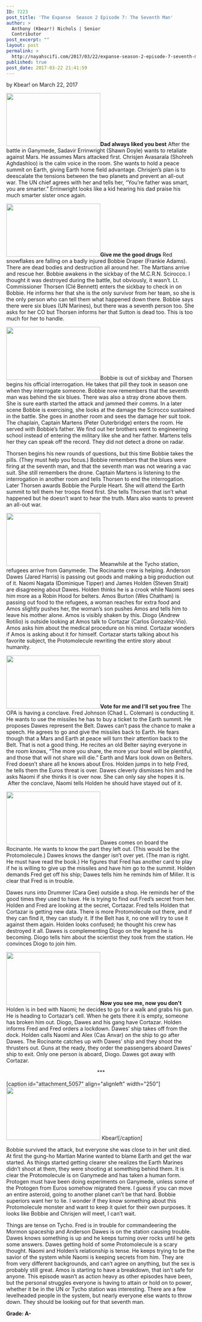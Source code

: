 ```yaml
---
ID: 7223
post_title: 'The Expanse  Season 2 Episode 7: The Seventh Man'
author: >
  Anthony (Kbear!) Nichols | Senior
  Contributor
post_excerpt: ""
layout: post
permalink: >
  http://nayahscifi.com/2017/03/22/expanse-season-2-episode-7-seventh-man/
published: true
post_date: 2017-03-22 21:41:59
---
```

by Kbear! on March 22, 2017

<img class="alignleft wp-image-7227 size-thumbnail" src="http://nayahscifi.com/wp-content/uploads/2017/03/TheExpanse_errinwright_ep7-250x141.jpg" alt="" width="250" height="141" /><strong>Dad always liked you best</strong>
After the battle in Ganymede, Sadavir Errinwright (Shawn Doyle) wants to retaliate against Mars. He assumes Mars attacked first. Chrisjen Avasarala (Shohreh Aghdashloo) is the calm voice in the room. She wants to hold a peace summit on Earth, giving Earth home field advantage. Chrisjen’s plan is to deescalate the tensions between the two planets and prevent an all-out war. The UN chief agrees with her and tells her, “You’re father was smart, you are smarter.” Errinwright looks like a kid hearing his dad praise his much smarter sister once again.

<img class="size-thumbnail wp-image-7228 alignright" src="http://nayahscifi.com/wp-content/uploads/2017/03/TheExpanse_gallery_draper_ep7-250x141.jpg" alt="" width="250" height="141" /><strong>Give me the good drugs</strong>
Red snowflakes are falling on a badly injured Bobbie Draper (Frankie Adams). There are dead bodies and destruction all around her. The Martians arrive and rescue her. Bobbie awakens in the sickbay of the M.C.R.N. Scirocco. I thought it was destroyed during the battle, but obviously, it wasn’t. Lt. Commissioner Thorsen (Clé Bennett) enters the sickbay to check in on Bobbie. He informs her that she is the only survivor from her team, so she is the only person who can tell them what happened down there. Bobbie says there were six blues (UN Marines), but there was a seventh person too. She asks for her CO but Thorsen informs her that Sutton is dead too. This is too much for her to handle.

<img class="alignleft size-thumbnail wp-image-7229" src="http://nayahscifi.com/wp-content/uploads/2017/03/TheExpanse_gallery_draper_sedated_ep7-250x141.jpg" alt="" width="250" height="141" />Bobbie is out of sickbay and Thorsen begins his official interrogation. He takes that pill they took in season one when they interrogate someone. Bobbie now remembers that the seventh man was behind the six blues. There was also a stray drone above them. She is sure earth started the attack and jammed their comms. In a later scene Bobbie is exercising, she looks at the damage the Scirocco sustained in the battle. She goes in another room and sees the damage her suit took. The chaplain, Captain Martens (Peter Outerbridge) enters the room. He served with Bobbie’s father. We find out her brothers went to engineering school instead of entering the military like she and her father. Martens tells her they can speak off the record. They did not detect a drone on radar.

Thorsen begins his new rounds of questions, but this time Bobbie takes the pills. (They must help you focus.) Bobbie remembers that the blues were firing at the seventh man, and that the seventh man was not wearing a vac suit. She still remembers the drone. Captain Martens is listening to the interrogation in another room and tells Thorsen to end the interrogation. Later Thorsen awards Bobbie the Purple Heart. She will attend the Earth summit to tell them her troops fired first. She tells Thorsen that isn’t what happened but he doesn’t want to hear the truth. Mars also wants to prevent an all-out war.

<img class="alignleft size-thumbnail wp-image-7230" src="http://nayahscifi.com/wp-content/uploads/2017/03/TheExpanse_gallery_amos_ep7-250x141.jpg" alt="" width="250" height="141" />Meanwhile at the Tycho station, refugees arrive from Ganymede. The Rocinante crew is helping. Anderson Dawes (Jared Harris) is passing out goods and making a big production out of it. Naomi Nagata (Dominique Tipper) and James Holden (Steven Strait) are disagreeing about Dawes. Holden thinks he is a crook while Naomi sees him more as a Robin Hood for belters. Amos Burton (Wes Chatham) is passing out food to the refugees, a woman reaches for extra food and Amos slightly pushes her, the woman’s son pushes Amos and tells him to leave his mother alone. Amos is visibly shaken by this. Diogo (Andrew Rotilio) is outside looking at Amos talk to Cortazar (Carlos Gonzalez-Vio). Amos asks him about the medical procedure on his mind. Cortazar wonders if Amos is asking about it for himself. Cortazar starts talking about his favorite subject, the Protomolecule rewriting the entire story about humanity.

<img class="size-thumbnail wp-image-7232 alignright" src="http://nayahscifi.com/wp-content/uploads/2017/03/TheExpanse_gallery_johnson_ep7-250x141.jpg" alt="" width="250" height="141" /><strong>Vote for me and I'll set you free</strong>
The OPA is having a conclave. Fred Johnson (Chad L. Coleman) is conducting it. He wants to use the missiles he has to buy a ticket to the Earth summit. He proposes Dawes represent the Belt. Dawes can’t pass the chance to make a speech. He agrees to go and give the missiles back to Earth. He fears though that a Mars and Earth at peace will turn their attention back to the Belt. That is not a good thing. He recites an old Belter saying everyone in the room knows, “The more you share, the more your bowl will be plentiful, and those that will not share will die.” Earth and Mars look down on Belters. Fred doesn’t share all he knows about Eros. Holden jumps in to help Fred, he tells them the Euros threat is over. Dawes cleverly dismisses him and he asks Naomi if she thinks it is over now. She can only say she hopes it is.  After the conclave, Naomi tells Holden he should have stayed out of it.

<img class="alignleft size-thumbnail wp-image-7233" src="http://nayahscifi.com/wp-content/uploads/2017/03/TheExpanse_gallery_holden_dawes_ep7-250x141.jpg" alt="" width="250" height="141" />Dawes comes on board the Rocinante. He wants to know the part they left out. (This would be the Protomolecule.) Dawes knows the danger isn’t over yet. (The man is right. He must have read the book.) He figures that Fred has another card to play if he is willing to give up the missiles and have him go to the summit. Holden demands Fred get off his ship; Dawes tells him he reminds him of Miller. It is clear that Fred is in trouble.

Dawes runs into Drummer (Cara Gee) outside a shop. He reminds her of the good times they used to have. He is trying to find out Fred’s secret from her. Holden and Fred are looking at the secret, Cortazar. Fred tells Holden that Cortazar is getting new data. There is more Protomolecule out there, and if they can find it, they can study it. If the Belt has it, no one will try to use it against them again. Holden looks confused; he thought his crew has destroyed it all. Dawes is complementing Diogo on the legend he is becoming. Diogo tells him about the scientist they took from the station. He convinces Diogo to join him.

<img class="alignleft size-thumbnail wp-image-7234" src="http://nayahscifi.com/wp-content/uploads/2017/03/TheExpanse_gallery_dawesescapes_ep7-250x141.jpg" alt="" width="250" height="141" /><strong>Now you see me, now you don't</strong>
Holden is in bed with Naomi; he decides to go for a walk and grabs his gun. He is heading to Cortazar’s cell. When he gets there it is empty, someone has broken him out. Diogo, Dawes and his gang have Cortazar. Holden informs Fred and Fred orders a lockdown. Dawes’ ship takes off from the dock. Holden calls Naomi and Alex (Cas Anvar) on the ship to go after Dawes. The Rocinante catches up with Dawes’ ship and they shoot the thrusters out. Guns at the ready, they order the passengers aboard Dawes’ ship to exit. Only one person is aboard, Diogo. Dawes got away with Cortazar.
<p style="text-align: center;">***</p>


[caption id="attachment_5057" align="alignleft" width="250"]<img class="wp-image-5057 size-thumbnail" src="http://nayahscifi.com/wp-content/uploads/2017/01/KBear-250x141.png" alt="" width="250" height="141" /> Kbear![/caption]

Bobbie survived the attack, but everyone she was close to in her unit died. At first the gung-ho Martian Marine wanted to blame Earth and get the war started. As things started getting clearer she realizes the Earth Marines didn’t shoot at them, they were shooting at something behind them. It is clear the Protomolecule is on Ganymede and has taken a human form. Protogen must have been doing experiments on Ganymede, unless some of the Protogen from Euros somehow migrated there. I guess if you can move an entire asteroid, going to another planet can’t be that hard. Bobbie superiors want her to lie. I wonder if they know something about this Protomolecule monster and want to keep it quiet for their own purposes. It looks like Bobbie and Chrisjen will meet, I can’t wait.

Things are tense on Tycho. Fred is in trouble for commandeering the Mormon spaceship and Anderson Dawes is on the station causing trouble. Dawes knows something is up and he keeps turning over rocks until he gets some answers. Dawes getting hold of some Protomolecule is a scary thought. Naomi and Holden’s relationship is tense. He keeps trying to be the savior of the system while Naomi is keeping secrets from him. They are from very different backgrounds, and can’t agree on anything, but the sex is probably still great. Amos is starting to have a breakdown, that isn’t safe for anyone. This episode wasn’t as action heavy as other episodes have been, but the personal struggles everyone is having to attain or hold on to power, whether it be in the UN or Tycho station was interesting. There are a few levelheaded people in the system, but nearly everyone else wants to throw down. They should be looking out for that seventh man.

<strong>Grade: A-</strong>